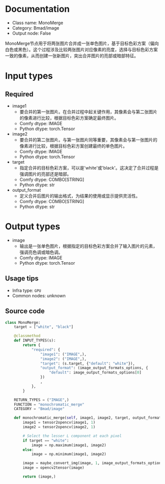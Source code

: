 
# Documentation
- Class name: MonoMerge
- Category: Bmad/image
- Output node: False

MonoMerge节点用于将两张图片合并成一张单色图片，基于目标色彩方案（偏向白色或黑色）。这个过程涉及比较两张图片对应像素的亮度，选择与目标色彩方案一致的像素，从而创建一张新图片，突出合并图片的亮部或暗部特征。

# Input types
## Required
- image1
    - 要合并的第一张图片。在合并过程中起关键作用，其像素会与第二张图片的像素进行比较，根据目标色彩方案确定最终图片。
    - Comfy dtype: IMAGE
    - Python dtype: torch.Tensor
- image2
    - 要合并的第二张图片。与第一张图片同等重要，其像素会与第一张图片的像素进行比较，根据目标色彩方案创建最终的单色图片。
    - Comfy dtype: IMAGE
    - Python dtype: torch.Tensor
- target
    - 指定合并的目标色彩方案，可以是'white'或'black'。这决定了合并过程是强调图片的亮部还是暗部。
    - Comfy dtype: COMBO[STRING]
    - Python dtype: str
- output_format
    - 定义合并后图片的输出格式，为结果的使用或显示提供灵活性。
    - Comfy dtype: COMBO[STRING]
    - Python dtype: str

# Output types
- image
    - 输出是一张单色图片，根据指定的目标色彩方案合并了输入图片的元素，强调亮色调或暗色调。
    - Comfy dtype: IMAGE
    - Python dtype: torch.Tensor


## Usage tips
- Infra type: `GPU`
- Common nodes: unknown


## Source code
```python
class MonoMerge:
    target = ["white", "black"]

    @classmethod
    def INPUT_TYPES(s):
        return {
            "required": {
                "image1": ("IMAGE",),
                "image2": ("IMAGE",),
                "target": (s.target, {"default": "white"}),
                "output_format": (image_output_formats_options, {
                    "default": image_output_formats_options[0]
                })
                ,
            },
        }

    RETURN_TYPES = ("IMAGE",)
    FUNCTION = "monochromatic_merge"
    CATEGORY = "Bmad/image"

    def monochromatic_merge(self, image1, image2, target, output_format):
        image1 = tensor2opencv(image1, 1)
        image2 = tensor2opencv(image2, 1)

        # Select the lesser L component at each pixel
        if target == "white":
            image = np.maximum(image1, image2)
        else:
            image = np.minimum(image1, image2)

        image = maybe_convert_img(image, 1, image_output_formats_options_map[output_format])
        image = opencv2tensor(image)

        return (image,)

```
